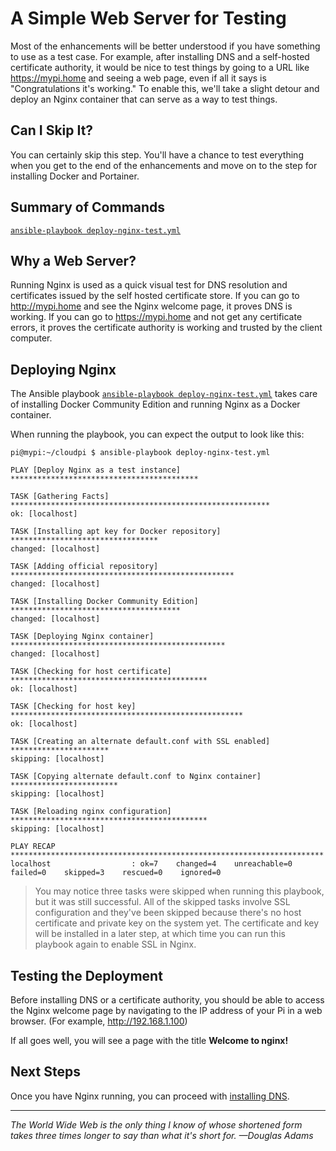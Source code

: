 # A Simple Web Server for Testing
Most of the enhancements will be better understood if you have something to use as a test case. For example, after installing DNS and a self-hosted certificate authority, it would be nice to test things by going to a URL like https://mypi.home and seeing a web page, even if all it says is "Congratulations it's working." To enable this, we'll take a slight detour and deploy an Nginx container that can serve as a way to test things.

## Can I Skip It?
You can certainly skip this step. You'll have a chance to test everything when you get to the end of the enhancements and move on to the step for installing Docker and Portainer.

## Summary of Commands
[`ansible-playbook deploy-nginx-test.yml`](https://github.com/DavesCodeMusings/CloudPi/blob/main/deploy-nginx-test.yml)

## Why a Web Server?
Running Nginx is used as a quick visual test for DNS resolution and certificates issued by the self hosted certificate store. If you can go to http://mypi.home and see the Nginx welcome page, it proves DNS is working. If you can go to https://mypi.home and not get any certificate errors, it proves the certificate authority is working and trusted by the client computer.

## Deploying Nginx
The Ansible playbook [`ansible-playbook deploy-nginx-test.yml`](https://github.com/DavesCodeMusings/CloudPi/blob/main/deploy-nginx-test.yml) takes care of installing Docker Community Edition and running Nginx as a Docker container.

When running the playbook, you can expect the output to look like this:

```
pi@mypi:~/cloudpi $ ansible-playbook deploy-nginx-test.yml

PLAY [Deploy Nginx as a test instance] ******************************************

TASK [Gathering Facts] **********************************************************
ok: [localhost]

TASK [Installing apt key for Docker repository] *********************************
changed: [localhost]

TASK [Adding official repository] **************************************************
changed: [localhost]

TASK [Installing Docker Community Edition] **************************************
changed: [localhost]

TASK [Deploying Nginx container] ************************************************
changed: [localhost]

TASK [Checking for host certificate] ********************************************
ok: [localhost]

TASK [Checking for host key] ****************************************************
ok: [localhost]

TASK [Creating an alternate default.conf with SSL enabled] **********************
skipping: [localhost]

TASK [Copying alternate default.conf to Nginx container] ************************
skipping: [localhost]

TASK [Reloading nginx configuration] ********************************************
skipping: [localhost]

PLAY RECAP **********************************************************************
localhost                  : ok=7    changed=4    unreachable=0    failed=0    skipped=3    rescued=0    ignored=0
```

>You may notice three tasks were skipped when running this playbook, but it was still successful. All of the skipped tasks involve SSL configuration and they've been skipped because there's no host certificate and private key on the system yet. The certificate and key will be installed in a later step, at which time you can run this playbook again to enable SSL in Nginx.

## Testing the Deployment
Before installing DNS or a certificate authority, you should be able to access the Nginx welcome page by navigating to the IP address of your Pi in a web browser. (For example, http://192.168.1.100)

If all goes well, you will see a page with the title **Welcome to nginx!**

## Next Steps
Once you have Nginx running, you can proceed with [installing DNS](https://github.com/DavesCodeMusings/CloudPi/blob/main/docs/install-dns.md).

___

_The World Wide Web is the only thing I know of whose shortened form takes three times longer to say than what it's short for. &mdash;Douglas Adams_
